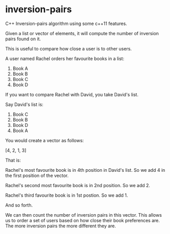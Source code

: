 inversion-pairs
===============

C++ Inversion-pairs algorithm using some c++11 features.

Given a list or vector of elements, it will compute the
number of inversion pairs found on it.

This is useful to compare how close a user is to other users.

A user named Rachel orders her favourite books in a list:

1. Book A
2. Book B
3. Book C
4. Book D

If you want to compare Rachel with David, you take David's list.

Say David's list is:

1. Book C
2. Book B 
3. Book D
4. Book A

You would create a vector as follows:

[4, 2, 1, 3]

That is:

Rachel's most favourite book is in 4th position in David's list. So we add 4 in
the first position of the vector.

Rachel's second most favourite book is in 2nd position. So we add 2.

Rachel's third favourite book is in 1st postion. So we add 1.

And so forth.

We can then count the number of inversion pairs in this vector. This allows us
to order a set of users based on how close their book preferences are. The more
inversion pairs the more different they are.

